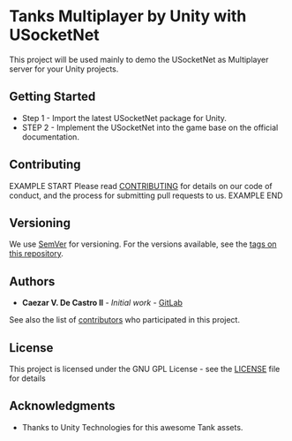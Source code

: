 # Tanks Multiplayer by Unity with USocketNet

This project will be used mainly to demo the USocketNet as Multiplayer server for your Unity projects.

## Getting Started

* Step 1 - Import the latest USocketNet package for Unity.
* STEP 2 - Implement the USocketNet into the game base on the official documentation.

## Contributing

EXAMPLE START
Please read [CONTRIBUTING](CONTRIBUTING) for details on our code of conduct, and the process for submitting pull requests to us.
EXAMPLE END

## Versioning

We use [SemVer](http://semver.org/) for versioning. For the versions available, see the [tags on this repository](https://github.com/BytesCrafter). 

## Authors

* **Caezar V. De Castro II** - *Initial work* - [GitLab](https://github.com/BytesCrafter/Tanks-Multiplayer-by-Unity-with-USocketNet.git)

See also the list of [contributors](https://github.com/BytesCrafter) who participated in this project.

## License

This project is licensed under the GNU GPL License - see the [LICENSE](LICENSE) file for details

## Acknowledgments

* Thanks to Unity Technologies for this awesome Tank assets.